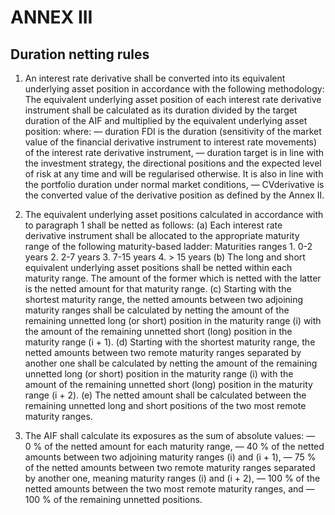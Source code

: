 # ANNEX III

## Duration netting rules

1. An interest rate derivative shall be converted into its equivalent underlying asset position in accordance with the following methodology: The equivalent underlying asset position of each interest rate derivative instrument shall be calculated as its duration divided by the target duration of the AIF and multiplied by the equivalent underlying asset position: where: — duration FDI is the duration (sensitivity of the market value of the financial derivative instrument to interest rate movements) of the interest rate derivative instrument, — duration target is in line with the investment strategy, the directional positions and the expected level of risk at any time and will be regularised otherwise. It is also in line with the portfolio duration under normal market conditions, — CVderivative is the converted value of the derivative position as defined by the Annex II.

2. The equivalent underlying asset positions calculated in accordance with to paragraph 1 shall be netted as follows: (a) Each interest rate derivative instrument shall be allocated to the appropriate maturity range of the following maturity-based ladder: Maturities ranges 1. 0-2 years 2. 2-7 years 3. 7-15 years 4. > 15 years (b) The long and short equivalent underlying asset positions shall be netted within each maturity range. The amount of the former which is netted with the latter is the netted amount for that maturity range. (c) Starting with the shortest maturity range, the netted amounts between two adjoining maturity ranges shall be calculated by netting the amount of the remaining unnetted long (or short) position in the maturity range (i) with the amount of the remaining unnetted short (long) position in the maturity range (i + 1). (d) Starting with the shortest maturity range, the netted amounts between two remote maturity ranges separated by another one shall be calculated by netting the amount of the remaining unnetted long (or short) position in the maturity range (i) with the amount of the remaining unnetted short (long) position in the maturity range (i + 2). (e) The netted amount shall be calculated between the remaining unnetted long and short positions of the two most remote maturity ranges.

3. The AIF shall calculate its exposures as the sum of absolute values: — 0 % of the netted amount for each maturity range, — 40 % of the netted amounts between two adjoining maturity ranges (i) and (i + 1), — 75 % of the netted amounts between two remote maturity ranges separated by another one, meaning maturity ranges (i) and (i + 2), — 100 % of the netted amounts between the two most remote maturity ranges, and — 100 % of the remaining unnetted positions.

